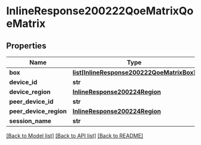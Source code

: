 # InlineResponse200222QoeMatrixQoeMatrix

## Properties
Name | Type | Description | Notes
------------ | ------------- | ------------- | -------------
**box** | [**list[InlineResponse200222QoeMatrixBox]**](InlineResponse200222QoeMatrixBox.md) |  | [optional] 
**device_id** | **str** |  | [optional] 
**device_region** | [**InlineResponse200224Region**](InlineResponse200224Region.md) |  | [optional] 
**peer_device_id** | **str** |  | [optional] 
**peer_device_region** | [**InlineResponse200224Region**](InlineResponse200224Region.md) |  | [optional] 
**session_name** | **str** |  | [optional] 

[[Back to Model list]](../README.md#documentation-for-models) [[Back to API list]](../README.md#documentation-for-api-endpoints) [[Back to README]](../README.md)


